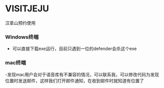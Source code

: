 # VISITJEJU
汉拿山预约使用

### Windows终端
- 可以直接下载exe运行，目前只遇到一位的defender会杀这个exe

### mac终端
-发现mac用户会对于语音库有不兼容的情况，可以联系我，可以修改代码为发现位置时发送邮件，这样我们打开邮件通知，在收到邮件时就知道有位置了
